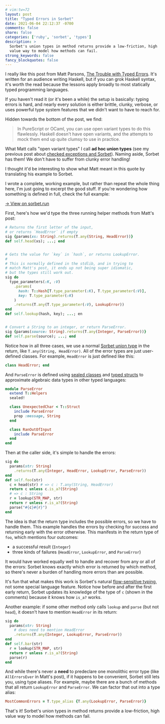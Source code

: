 ```yaml
---
# vim:tw=72
layout: post
title: "Typed Errors in Sorbet"
date: 2021-06-04 22:12:37 -0700
comments: false
share: false
categories: ['ruby', 'sorbet', 'types']
description: >
  Sorbet's union types in method returns provide a low-friction, high
  value way to model how methods can fail.
strong_keywords: false
fancy_blockquotes: false
---
```


<!-- more -->

<p></p>

I really like this post from Matt Parsons, [The Trouble with Typed
Errors][trouble-typed]. It's written for an audience writing Haskell,
but if you can grok Haskell syntax, it's worth the read because the
lessons apply broadly to most statically typed programming languages.

If you haven't read it (or it's been a while) the setup is basically:
typing errors is hard, and nearly every solution is either brittle,
clunky, verbose, or uses powerful type system features that we didn't
want to have to reach for.

Hidden towards the bottom of the post, we find:

> In PureScript or OCaml, you can use open variant types to do this
> flawlessly. Haskell doesn't have open variants, and the attempts to
> mock them end up quite clumsy to use in practice.

What Matt calls "open variant types" I call **ad hoc union types** (see
my previous post about [checked exceptions and
Sorbet][checked-exceptions]). Naming aside, Sorbet has them! We don't
have to suffer from clunky error handling!

I thought it'd be interesting to show what Matt meant in this quote by
translating his example to Sorbet.

I wrote a complete, working example, but rather than repeat the whole
thing here, I'm just going to excerpt the good stuff. If you're wondering
how something is defined in full, check the full example:

<a href="https://sorbet.run/#%23%20typed%3A%20strict%0A%0A%23%20This%20is%20a%20re-implementation%20of%20Matt%20Parsons's%20%22The%20Trouble%20with%20Typed%0A%23%20Errors%22%20in%20Sorbet%20(Ruby)%20because%20I%20think%20Sorbet%20happens%20to%20handle%20it%0A%23%20pretty%20well%20all%20things%20considered.%0A%23%0A%23%20%20%20%20%20%3Chttps%3A%2F%2Fwww.parsonsmatt.org%2F2018%2F11%2F03%2Ftrouble_with_typed_errors.html%3E%0A%23%0A%23%20Specifically%2C%20he%20mentions%0A%23%0A%23%20%20%20%20%20In%20PureScript%20or%20OCaml%2C%20you%20can%20use%20open%20variant%20types%20to%20do%20this%0A%23%20%20%20%20%20flawlessly.%0A%23%0A%23%20and%20Sorbet%20more%20or%20less%20has%20those%20(untagged%20unions).%20It's%20interesting%0A%23%20to%20see%20what%20that%20means%20for%20being%20able%20to%20track%20errors%2C%20because%20we%0A%23%20actually%20use%20Sorbet%20in%20a%20huge%20codebase%20at%20work.%20Tracking%20all%20the%20kinds%0A%23%20of%20errors%20that%20could%20happen--and%20no%20more--can%20make%20code%20far%20easier%20to%0A%23%20understand.%0A%0A%23%20To%20run%20this%20file%3A%0A%23%0A%23%20%20%20gem%20install%20sorbet-runtime%0A%23%20%20%20ruby%20typed-errors.rb%0A%0Arequire%20'sorbet-runtime'%0A%0A%23%20There's%20a%20bug%20in%20Sorbet%20that%20forces%20us%20to%20wrap%20all%20this%20code%20in%20a%0A%23%20class%2C%20but%20I%20have%20a%20PR%20open%20to%20fix%20it.%20For%20now%2C%20we%20tolerate%20it.%0Aclass%20Main%0A%20%20extend%20T%3A%3ASig%0A%0A%20%20%23%20-----%20Custom%20error%20types%20-----%0A%0A%20%20%23%20Defining%20custom%20data%20types%20is%20a%20little%20clunky%20in%20Ruby%20%2F%20Sorbet.%20You%0A%20%20%23%20have%20to%20chose%20whether%20you%20want%20a%20plain%20class%2C%20an%20enum%2C%20a%20sealed%0A%20%20%23%20class%20hierarchy%2C%20etc.%20In%20a%20real%20codebase%2C%20I%20think%20if%20you%20were%20going%0A%20%20%23%20to%20this%20length%20to%20care%20for%20errors%20the%20kinds%20of%20errors%20that%20you%20have%0A%20%20%23%20are%20usually%20pretty%20rich%20(e.g.%2C%20there's%20a%20message%20and%20context%20with%0A%20%20%23%20the%20failures)%2C%20so%20you'd%20probably%20go%20with%20the%20sealed%20class%20hierarchy.%0A%20%20%23%0A%20%20%23%20For%20this%20example%2C%20I%20chose%20three%20different%20ways%20to%20just%20show%20them%20all.%0A%0A%20%20class%20HeadError%0A%20%20end%0A%0A%20%20class%20LookupError%20%3C%20T%3A%3AEnum%0A%20%20%20%20enums%20do%0A%20%20%20%20%20%20KeyWasNotPresent%20%3D%20new%0A%20%20%20%20end%0A%20%20end%0A%0A%20%20module%20ParseError%0A%20%20%20%20extend%20T%3A%3AHelpers%0A%20%20%20%20sealed!%0A%0A%20%20%20%20class%20UnexpectedChar%20%3C%20T%3A%3AStruct%0A%20%20%20%20%20%20include%20ParseError%0A%20%20%20%20%20%20prop%20%3Amessage%2C%20String%0A%20%20%20%20end%0A%0A%20%20%20%20class%20RanOutOfInput%0A%20%20%20%20%20%20include%20ParseError%0A%20%20%20%20end%0A%20%20end%0A%0A%20%20%23%20-----%20Helper%20methods%20-----%0A%0A%20%20%23%20Again%2C%20concise%20syntax%20is%20not%20Sorbet's%20strong%20suit.%20The%20signature%0A%20%20%23%20annotations%20are%20pretty%20verbose%20here%20(especially%20generics)%20but%20they%0A%20%20%23%20pretty%20much%20exactly%20map%20to%20the%20Haskell%20functions%20in%20the%20post.%0A%0A%20%20sig%20do%0A%20%20%20%20%20%20params(xs%3A%20String)%0A%20%20%20%20%20%20.returns(T.any(String%2C%20HeadError))%0A%20%20end%0A%20%20def%20self.head(xs)%0A%20%20%20%20case%20xs.size%0A%20%20%20%20when%200%20then%20HeadError.new%0A%20%20%20%20else%20T.must(xs%5B0%5D)%0A%20%20%20%20end%0A%20%20end%0A%0A%20%20sig%20do%0A%20%20%20%20type_parameters(%3AK%2C%20%3AV)%0A%20%20%20%20%20%20.params(%0A%20%20%20%20%20%20%20%20hash%3A%20T%3A%3AHash%5BT.type_parameter(%3AK)%2C%20T.type_parameter(%3AV)%5D%2C%0A%20%20%20%20%20%20%20%20key%3A%20T.type_parameter(%3AK)%0A%20%20%20%20%20%20)%0A%20%20%20%20%20%20.returns(T.any(T.type_parameter(%3AV)%2C%20LookupError))%0A%20%20end%0A%20%20def%20self.lookup(hash%2C%20key)%0A%20%20%20%20if%20hash.key%3F(key)%0A%20%20%20%20%20%20hash.fetch(key)%0A%20%20%20%20else%0A%20%20%20%20%20%20LookupError%3A%3AKeyWasNotPresent%0A%20%20%20%20end%0A%20%20end%0A%0A%20%20sig%20do%0A%20%20%20%20params(source%3A%20String).returns(T.any(Integer%2C%20ParseError))%0A%20%20end%0A%20%20def%20self.parse(source)%0A%20%20%20%20case%20source%0A%20%20%20%20when%20%22%22%20then%20ParseError%3A%3ARanOutOfInput.new%0A%20%20%20%20else%0A%20%20%20%20%20%20begin%0A%20%20%20%20%20%20%20%20Integer(source%2C%2010)%0A%20%20%20%20%20%20rescue%20ArgumentError%20%3D%3E%20exn%0A%20%20%20%20%20%20%20%20ParseError%3A%3AUnexpectedChar.new(message%3A%20exn.message)%0A%20%20%20%20%20%20end%0A%20%20%20%20end%0A%20%20end%0A%0A%20%20%23%20-----%20Composing%20errors%20-----%0A%0A%20%20STR_MAP%20%3D%20T.let(%7B%0A%20%20%20%20%224__%22%20%3D%3E%20%222%22%0A%20%20%7D%2C%20T%3A%3AHash%5BString%2C%20String%5D)%0A%0A%20%20sig%20do%0A%20%20%20%20params(str%3A%20String)%0A%20%20%20%20%20%20.returns(T.any(Integer%2C%20HeadError%2C%20LookupError%2C%20ParseError))%0A%20%20end%0A%20%20def%20self.foo(str)%0A%20%20%20%20%23%20These%20%60return%60%20lines%20are%20definitely%20not%20as%20convenient%20as%20do%0A%20%20%20%20%23%20notation%20in%20Haskell%2C%20but%20the%20interesting%20thing%20is%20that%20they're%0A%20%20%20%20%23%20still%20pretty%20nice%3A%20because%20of%20flow-sensitive%20typing%2C%20the%20type%20of%0A%20%20%20%20%23%20%60c%60%20changes%2C%20as%20commented%3A%0A%20%20%20%20c%20%3D%20head(str)%20%23%20%3D%3E%20c%20%3A%20T.any(String%2C%20HeadError)%0A%20%20%20%20return%20c%20unless%20c.is_a%3F(String)%0A%20%20%20%20%23%20%3D%3E%20c%20%3A%20String%0A%20%20%20%20r%20%3D%20lookup(STR_MAP%2C%20str)%0A%20%20%20%20return%20r%20unless%20r.is_a%3F(String)%0A%20%20%20%20parse(%22%23%7Bc%7D%23%7Br%7D%22)%0A%20%20end%0A%0A%20%20%23%20This%20method%20doesn't%20call%20%60head%60%20like%20before%2C%20so%20it%20doesn't%20need%20to%0A%20%20%23%20have%20%60HeadError%60%20in%20the%20return%20type.%0A%20%20sig%20do%0A%20%20%20%20params(str%3A%20String)%0A%20%20%20%20%20%20.returns(T.any(Integer%2C%20LookupError%2C%20ParseError))%0A%20%20end%0A%20%20def%20self.bar(str)%0A%20%20%20%20r%20%3D%20lookup(STR_MAP%2C%20str)%0A%20%20%20%20return%20r%20unless%20r.is_a%3F(String)%0A%20%20%20%20parse(r)%0A%20%20end%0A%0A%20%20p%20foo(%224__%22)%0A%20%20p%20bar(%224__%22)%0Aend%0A%0A%23%20Because%20%60T.any%60%20can%20create%20ad%20hoc%2C%20untagged%20union%20types%20anywhere%2C%0A%23%20there's%20no%20need%20to%20define%20an%20%60AllErrorsEver%60%20data%20type%20like%20the%20reader%0A%23%20was%20tempted%20to%20in%20the%20Typed%20Errors%20blog%20post.%0A%23%0A%23%20If%20you%20find%20that%20a%20particular%20set%20of%20errors%20are%20showing%20up%20super%0A%23%20frequently%2C%20you%20can%20lurk%20them%20into%20a%20type%20alias%3A%0A%23%0A%23%20%20%20%20%20MostCommonErrors%20%3D%20T.type_alias%20%7BT.any(LookupError%2C%20ParseError)%7D%0A%23%0A%23%20and%20then%20use%20this%20alias%20in%20various%20places.%0A%23%0A%23%20One%20other%20note%3A%20to%20make%20this%20pattern%20nicer%2C%20code%20might%20want%20to%0A%23%20explicitly%20box%20up%20successful%20results%2C%20with%20a%20type%20like%0A%23%0A%23%20%20%20%20%20class%20Ok%20%3C%20T%3A%3AStruct%0A%23%20%20%20%20%20%20%20extend%20T%3A%3AGeneric%0A%23%20%20%20%20%20%20%20Type%20%3D%20type_member%0A%23%20%20%20%20%20%20%20prop%20%3Aval%2C%20Type%0A%23%20%20%20%20%20end%0A%23%0A%23%20So%20then%20you'd%20have%0A%23%20%20%20%20%20T.any(Ok%5BString%5D%2C%20MostCommonErrors)%0A%23%20and%20you%20could%20do%20make%20all%20the%20%60return%60%20lines%20always%20look%20the%20same%3A%0A%23%20%20%20%20%20return%20x%20unless%20x.is_a%3F(Ok)%0A%23%20but%20the%20flipside%20would%20mean%20that%20you'd%20have%20to%20use%20%60.val%60%20at%20all%20the%0A%23%20places%20that%20you%20would%20have%20normally%20used%20%60x%60%3A%0A%23%20%20%20%20%20parse(x.val)%0A%23%20so%20it's%20maybe%20not%20worth%20it.%0A%0A">→ View on sorbet.run</a>

First, here's how we'd type the three running helper methods from Matt's
post:

```ruby
# Returns the first letter of the input,
# or returns `HeadError` if empty
sig {params(xs: String).returns(T.any(String, HeadError))}
def self.head(xs); ...; end


# Gets the value for `key` in `hash`, or returns LookupError.
#
# This is normally defined in the stdlib, and in trying to
# match Matt's post, it ends up not being super idiomatic,
# but the types still work out.
sig do
  type_parameters(:K, :V)
    .params(
      hash: T::Hash[T.type_parameter(:K), T.type_parameter(:V)],
      key: T.type_parameter(:K)
    )
    .returns(T.any(T.type_parameter(:V), LookupError))
end
def self.lookup(hash, key); ...; en


# Convert a String to an integer, or return ParseError.
sig {params(source: String).returns(T.any(Integer, ParseError))}
def self.parse(source); ...; end
```

Notice how in all three cases, we use a normal [Sorbet union type] in
the return, like `T.any(String, HeadError)`. All of the error types are
just user-defined classes. For example, `HeadError` is just defined like
this:

```ruby
class HeadError; end
```

And `ParseError` is defined using [sealed classes] and [typed structs]
to approximate algebraic data types in other typed languages:

```ruby
module ParseError
  extend T::Helpers
  sealed!

  class UnexpectedChar < T::Struct
    include ParseError
    prop :message, String
  end

  class RanOutOfInput
    include ParseError
  end
end
```

Then at the caller side, it's simple to handle the errors:

```ruby
sig do
  params(str: String)
    .returns(T.any(Integer, HeadError, LookupError, ParseError))
end
def self.foo(str)
  c = head(str) # => c : T.any(String, HeadError)
  return c unless c.is_a?(String)
  # => c : String
  r = lookup(STR_MAP, str)
  return r unless r.is_a?(String)
  parse("#{c}#{r}")
end
```

The idea is that the return type includes the possible errors, so we
have to handle them. This example handles the errors by checking for
success and returning early with the error otherwise. This manifests in
the return type of `foo`, which mentions four outcomes:

- a successful result (`Integer`)
- three kinds of failures (`HeadError`, `LookupError`, and `ParseError`)

It would have worked equally well to handle and recover from any or all
of the errors: Sorbet knows exactly which error is returned by which
method, so there's never a burden of handling more errors than are
possible.

It's fun that what makes this work is Sorbet's natural [flow-sensitive
typing], not some special language feature. Notice how before and after
the first early return, Sorbet updates its knowledge of the type of `c`
(shown in the comments) because it knows how `is_a?` works.

Another example: if some other method only calls `lookup` and `parse`
(but not `head`), it doesn't have to mention `HeadError` in its return:

```ruby
sig do
  params(str: String)
    # does need to mention HeadError
    .returns(T.any(Integer, LookupError, ParseError))
end
def self.bar(str)
  r = lookup(STR_MAP, str)
  return r unless r.is_a?(String)
  parse(r)
end
```

And while there's never a **need** to predeclare one monolithic error type
(like `AllErrorsEver` in Matt's post), if it happens to be convenient,
Sorbet still lets you, using type aliases. For example, maybe there are
a bunch of methods that all return `LookupError` and `ParseError`. We
can factor that out into a type alias:

```ruby
MostCommonErrors = T.type_alias {T.any(LookupError, ParseError)}
```

That's it! Sorbet's union types in method returns provide a
low-friction, high value way to model how methods can fail.

[trouble-typed]: https://www.parsonsmatt.org/2018/11/03/trouble_with_typed_errors.html
[checked-exceptions]: https://blog.jez.io/union-types-checked-exceptions/
[Sorbet union type]: https://sorbet.org/docs/union-types
[flow-sensitive typing]: https://sorbet.org/docs/flow-sensitive
[sealed classes]: https://sorbet.org/docs/sealed
[typed structs]: https://sorbet.org/docs/tstruct
